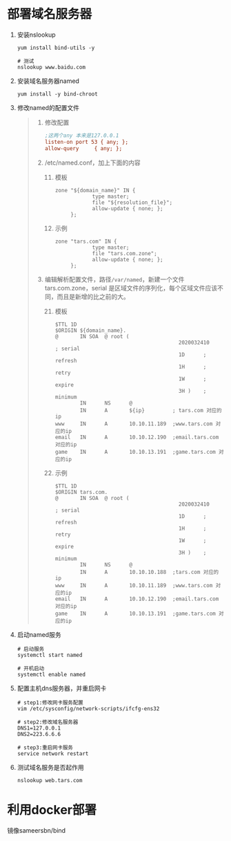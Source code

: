 # 部署域名服务器

1. 安装nslookup

   ```shell
   yum install bind-utils -y
   
   # 测试
   nslookup www.baidu.com
   ```

2. 安装域名服务器named

   ```shell
   yum install -y bind-chroot
   ```

3. 修改named的配置文件

   > 1. 修改配置
   >
   >    ```ini
   >    ;这两个any 本来是127.0.0.1
   >    listen-on port 53 { any; };
   >    allow-query     { any; };
   >    ```
   >
   >    
   >
   > 2. /etc/named.conf，加上下面的内容
   >
   >    11. 模板
   >
   >        ```shell
   >        zone "${domain_name}" IN {
   >                    type master;
   >                    file "${resolution_file}";
   >                    allow-update { none; };
   >             };
   >        ```
   >
   >    12. 示例
   >
   >        ```shell
   >        zone "tars.com" IN {
   >                    type master;
   >                    file "tars.com.zone";
   >                    allow-update { none; };
   >             };
   >        ```
   >
   > 3. 编辑解析配置文件，路径`/var/named`，新建一个文件tars.com.zone，serial 是区域文件的序列化，每个区域文件应该不同，而且是新增的比之前的大。
   >
   >    21. 模板
   >
   >        ```shell
   >        $TTL 1D
   >        $ORIGIN ${domain_name}.
   >        @       IN SOA  @ root (
   >                                                2020032410       ; serial
   >                                                1D      ; refresh
   >                                                1H      ; retry
   >                                                1W      ; expire
   >                                                3H )    ; minimum
   >                IN      NS      @
   >                IN      A       ${ip}         ; tars.com 对应的ip
   >        www     IN      A       10.10.11.189  ;www.tars.com 对应的ip
   >        email   IN      A       10.10.12.190  ;email.tars.com 对应的ip
   >        game    IN      A       10.10.13.191  ;game.tars.com 对应的ip
   >        ```
   >
   > 
   >
   >    22. 示例
   >
   >        ```shell
   >        $TTL 1D
   >        $ORIGIN tars.com.
   >        @       IN SOA  @ root (
   >                                                2020032410       ; serial
   >                                                1D      ; refresh
   >                                                1H      ; retry
   >                                                1W      ; expire
   >                                                3H )    ; minimum
   >                IN      NS      @
   >                IN      A       10.10.10.188  ;tars.com 对应的ip
   >        www     IN      A       10.10.11.189  ;www.tars.com 对应的ip
   >        email   IN      A       10.10.12.190  ;email.tars.com 对应的ip
   >        game    IN      A       10.10.13.191  ;game.tars.com 对应的ip
   >        ```

4. 启动named服务

   ```shell
   # 启动服务
   systemctl start named
   
   # 开机启动
   systemctl enable named
   ```

5. 配置主机dns服务器，并重启网卡

   ```shell
   # step1:修改网卡服务配置
   vim /etc/sysconfig/network-scripts/ifcfg-ens32
   
   # step2:修改域名服务器
   DNS1=127.0.0.1
   DNS2=223.6.6.6
   
   # step3:重启网卡服务
   service network restart
   ```

6. 测试域名服务是否起作用

   ```shell
   nslookup web.tars.com
   ```

   



# 利用docker部署



镜像sameersbn/bind
